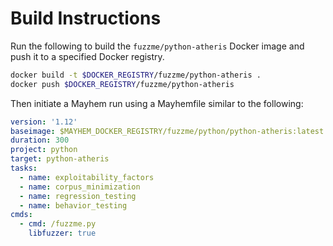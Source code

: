 # Build Instructions

Run the following to build the `fuzzme/python-atheris` Docker image and push it to a specified Docker registry.

```sh
docker build -t $DOCKER_REGISTRY/fuzzme/python-atheris .
docker push $DOCKER_REGISTRY/fuzzme/python-atheris
```

Then initiate a Mayhem run using a Mayhemfile similar to the following:

```yaml
version: '1.12'
baseimage: $MAYHEM_DOCKER_REGISTRY/fuzzme/python/python-atheris:latest
duration: 300
project: python
target: python-atheris
tasks:
  - name: exploitability_factors
  - name: corpus_minimization
  - name: regression_testing
  - name: behavior_testing
cmds:
  - cmd: /fuzzme.py
    libfuzzer: true
```